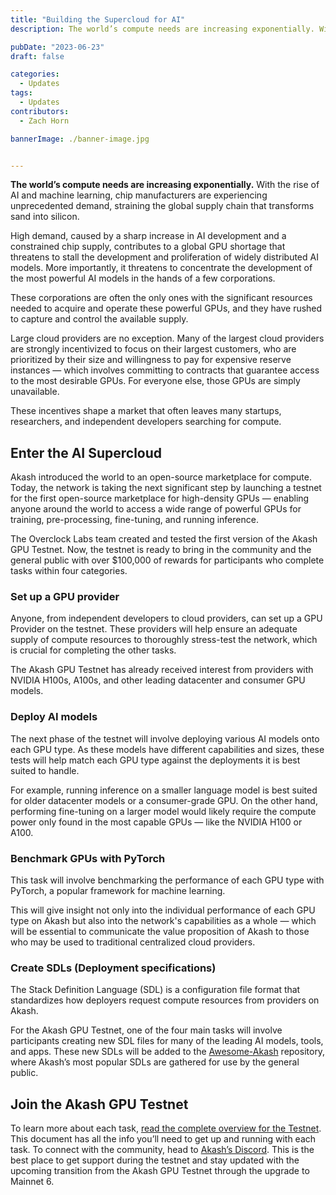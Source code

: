 ```yaml
---
title: "Building the Supercloud for AI"
description: The world’s compute needs are increasing exponentially. With the rise of AI and machine learning, chip manufacturers are experiencing unprecedented demand, straining the global supply chain that transforms sand into silicon.

pubDate: "2023-06-23"
draft: false

categories:
  - Updates
tags:
  - Updates
contributors:
  - Zach Horn

bannerImage: ./banner-image.jpg


---
```


**The world’s compute needs are increasing exponentially.** With the rise of AI and machine learning, chip manufacturers are experiencing unprecedented demand, straining the global supply chain that transforms sand into silicon.

High demand, caused by a sharp increase in AI development and a constrained chip supply, contributes to a global GPU shortage that threatens to stall the development and proliferation of widely distributed AI models. More importantly, it threatens to concentrate the development of the most powerful AI models in the hands of a few corporations.

These corporations are often the only ones with the significant resources needed to acquire and operate these powerful GPUs, and they have rushed to capture and control the available supply.

Large cloud providers are no exception. Many of the largest cloud providers are strongly incentivized to focus on their largest customers, who are prioritized by their size and willingness to pay for expensive reserve instances — which involves committing to contracts that guarantee access to the most desirable GPUs. For everyone else, those GPUs are simply unavailable.

These incentives shape a market that often leaves many startups, researchers, and independent developers searching for compute.

## Enter the AI Supercloud

Akash introduced the world to an open-source marketplace for compute. Today, the network is taking the next significant step by launching a testnet for the first open-source marketplace for high-density GPUs — enabling anyone around the world to access a wide range of powerful GPUs for training, pre-processing, fine-tuning, and running inference.

The Overclock Labs team created and tested the first version of the Akash GPU Testnet. Now, the testnet is ready to bring in the community and the general public with over $100,000 of rewards for participants who complete tasks within four categories.

### Set up a GPU provider

Anyone, from independent developers to cloud providers, can set up a GPU Provider on the testnet. These providers will help ensure an adequate supply of compute resources to thoroughly stress-test the network, which is crucial for completing the other tasks.

The Akash GPU Testnet has already received interest from providers with NVIDIA H100s, A100s, and other leading datacenter and consumer GPU models.

### Deploy AI models

The next phase of the testnet will involve deploying various AI models onto each GPU type. As these models have different capabilities and sizes, these tests will help match each GPU type against the deployments it is best suited to handle.

For example, running inference on a smaller language model is best suited for older datacenter models or a consumer-grade GPU. On the other hand, performing fine-tuning on a larger model would likely require the compute power only found in the most capable GPUs — like the NVIDIA H100 or A100.

### Benchmark GPUs with PyTorch

This task will involve benchmarking the performance of each GPU type with PyTorch, a popular framework for machine learning.

This will give insight not only into the individual performance of each GPU type on Akash but also into the network's capabilities as a whole — which will be essential to communicate the value proposition of Akash to those who may be used to traditional centralized cloud providers.

### Create SDLs (Deployment specifications)

The Stack Definition Language (SDL) is a configuration file format that standardizes how deployers request compute resources from providers on Akash.

For the Akash GPU Testnet, one of the four main tasks will involve participants creating new SDL files for many of the leading AI models, tools, and apps. These new SDLs will be added to the [Awesome-Akash](https://github.com/akash-network/awesome-akash) repository, where Akash’s most popular SDLs are gathered for use by the general public.

## Join the Akash GPU Testnet

To learn more about each task, [read the complete overview for the Testnet](https://github.com/akash-network/community/blob/main/wg-gpu/GPU-AI-Incentivized-Testnet.md). This document has all the info you’ll need to get up and running with each task. To connect with the community, head to [Akash’s Discord](https://discord.akash.network). This is the best place to get support during the testnet and stay updated with the upcoming transition from the Akash GPU Testnet through the upgrade to Mainnet 6.

